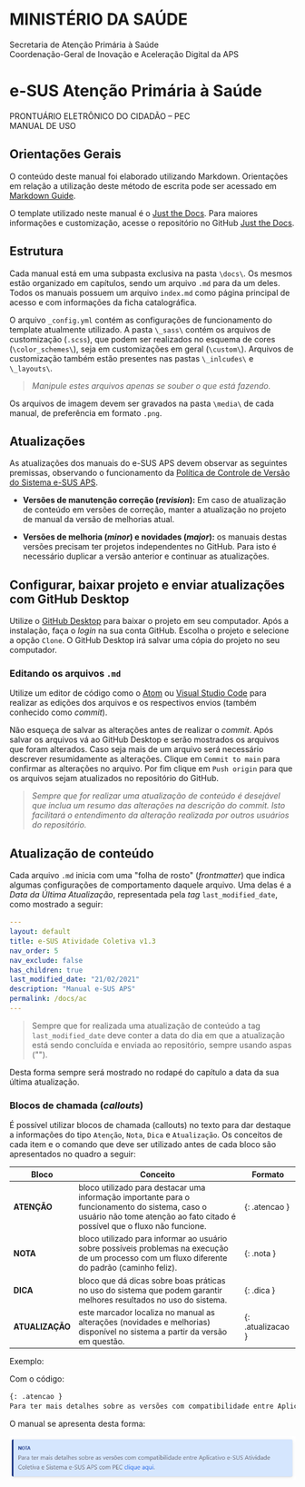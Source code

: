 # MINISTÉRIO DA SAÚDE<br>

Secretaria de Atenção Primária à Saúde<br>
Coordenação-Geral de Inovação e Aceleração Digital da APS<br>

# e-SUS Atenção Primária à Saúde<br>

PRONTUÁRIO ELETRÔNICO DO CIDADÃO – PEC<br>
MANUAL DE USO<br>

## Orientações Gerais

O conteúdo deste manual foi elaborado utilizando Markdown. Orientações em relação a utilização deste método de escrita pode ser acessado em [Markdown Guide](https://www.markdownguide.org/basic-syntax/).

O template utilizado neste manual é o [Just the Docs](https://github.com/just-the-docs/just-the-docs). Para maiores informações e customização, acesse o repositório no GitHub [Just the Docs](https://github.com/just-the-docs/just-the-docs).

## Estrutura

Cada manual está em uma subpasta exclusiva na pasta `\docs\`. Os mesmos estão organizado em capítulos, sendo um arquivo `.md` para da um deles. Todos os manuais possuem um arquivo `index.md` como página principal de acesso e com informações da ficha catalográfica.

O arquivo `_config.yml` contém as configurações de funcionamento do template atualmente utilizado. A pasta `\_sass\` contém os arquivos de customização (`.scss`), que podem ser realizados no esquema de cores (`\color_schemes\`), seja em customizações em geral (`\custom\`). Arquivos de customização também estão presentes nas pastas `\_inlcudes\` e `\_layouts\`.
> *Manipule estes arquivos apenas se souber o que está fazendo.*

Os arquivos de imagem devem ser gravados na pasta `\media\` de cada manual, de preferência em formato `.png`.

## Atualizações

As atualizações dos manuais do e-SUS APS devem observar as seguintes premissas, observando o funcionamento da [Política de Controle de Versão do Sistema e-SUS APS](https://saps-ms.github.io/Manual-eSUS_APS/docs/PEC/PEC_00_base_conceitual/#2-pol%C3%ADtica-de-controle-de-vers%C3%A3o-do-sistema-e-sus-aps).

- **Versões de manutenção correção (*revision*):** Em caso de atualização de conteúdo em versões de correção, manter a atualização no projeto de manual da versão de melhorias atual.

- **Versões de melhoria (*minor*) e novidades (*major*):** os manuais destas versões precisam ter projetos independentes no GitHub. Para isto é necessário duplicar a versão anterior e continuar as atualizações.

## Configurar, baixar projeto e enviar atualizações com GitHub Desktop

Utilize o [GitHub Desktop](https://desktop.github.com/) para baixar o projeto em seu computador. Após a instalação, faça o *login* na sua conta GitHub. Escolha o projeto e selecione a opção `Clone`. O GitHub Desktop irá salvar uma cópia do projeto no seu computador.

### Editando os arquivos `.md`

Utilize um editor de código como o [Atom](https://atom.io/) ou [Visual Studio Code](https://code.visualstudio.com/) para realizar as edições dos arquivos e os respectivos envios (também conhecido como *commit*).

Não esqueça de salvar as alterações antes de realizar o *commit*. Após salvar os arquivos vá ao GitHub Desktop e serão mostrados os arquivos que foram alterados. Caso seja mais de um arquivo será necessário descrever resumidamente as alterações. Clique em `Commit to main` para confirmar as alterações no arquivo. Por fim clique em `Push origin` para que os arquivos sejam atualizados no repositório do GitHub.

> *Sempre que for realizar uma atualização de conteúdo é desejável que inclua um resumo das alterações na descrição do commit. Isto facilitará o entendimento da alteração realizada por outros usuários do repositório.*

## Atualização de conteúdo

Cada arquivo `.md` inicia com uma "folha de rosto" (*frontmatter*) que indica algumas configurações de comportamento daquele arquivo. Uma delas é a *Data da Última Atualização*, representada pela *tag* `last_modified_date`, como mostrado a seguir:

```yaml
---
layout: default
title: e-SUS Atividade Coletiva v1.3
nav_order: 5
nav_exclude: false
has_children: true
last_modified_date: "21/02/2021"
description: "Manual e-SUS APS"
permalink: /docs/ac
---
```

> Sempre que for realizada uma atualização de conteúdo a tag `last_modified_date` deve conter a data do dia em que a atualização está sendo concluída e enviada ao repositório, sempre usando aspas ("").

Desta forma sempre será mostrado no rodapé do capítulo a data da sua última atualização.

### Blocos de chamada (*callouts*)

É possível utilizar blocos de chamada (callouts) no texto para dar destaque a informações do tipo `Atenção`, `Nota`, `Dica` e `Atualização`. Os conceitos de cada item e o comando que deve ser utilizado antes de cada bloco são apresentados no quadro a seguir:

|Bloco|Conceito|Formato|
|-|-|-|
|**ATENÇÃO**|bloco utilizado para destacar uma informação importante para o funcionamento do sistema, caso o usuário não tome atenção ao fato citado é possível que o fluxo não funcione.|{: .atencao }|
|**NOTA**|bloco utilizado para informar ao usuário sobre possíveis problemas na execução de um processo com um fluxo diferente do padrão (caminho feliz).|{: .nota }|
|**DICA**|bloco que dá dicas sobre boas práticas no uso do sistema que podem garantir melhores resultados no uso do sistema.|{: .dica }|
|**ATUALIZAÇÃO**|este marcador localiza no manual as alterações (novidades e melhorias) disponível no sistema a partir da versão em questão.|{: .atualizacao }|

Exemplo:

Com o código:

```md
{: .atencao }
Para ter mais detalhes sobre as versões com compatibilidade entre Aplicativo e-SUS Atividade Coletiva e Sistema e-SUS APS com PEC [clique aqui](http://dab.saude.gov.br/portaldab/esus.php?conteudo=download).
```

O manual se apresenta desta forma:

![](assets/media/nota.png)
